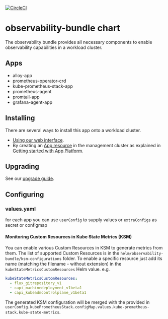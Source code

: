 [![CircleCI](https://dl.circleci.com/status-badge/img/gh/giantswarm/observability-bundle/tree/main.svg?style=svg)](https://dl.circleci.com/status-badge/redirect/gh/giantswarm/observability-bundle/tree/main)

# observability-bundle chart

The observability bundle provides all necessary components to enable observability capabilities in a workload cluster.

## Apps

* alloy-app
* prometheus-operator-crd
* kube-prometheus-stack-app
* prometheus-agent
* promtail-app
* grafana-agent-app

## Installing

There are several ways to install this app onto a workload cluster.

- [Using our web interface](https://docs.giantswarm.io/ui-api/web/app-platform/#installing-an-app).
- By creating an [App resource](https://docs.giantswarm.io/ui-api/management-api/crd/apps.application.giantswarm.io/) in the management cluster as explained in [Getting started with App Platform](https://docs.giantswarm.io/app-platform/getting-started/).

## Upgrading

See our [upgrade guide](./docs/upgrade.md).

## Configuring

### values.yaml

for each app you can use `userConfig` to supply values
or `extraConfigs` as secret or configmap

#### Monitoring Custom Resources in Kube State Metrics (KSM)

You can enable various Custom Resources in KSM to generate metrics from them. The list of supported Custom Resources is in the `helm/observability-bundle/ksm-configurations` folder.
To enable a specific resource just add its name (matching the filename - without extension) in the `kubeStateMetricsCustomResources` Helm value. e.g.

```yaml
kubeStateMetricsCustomResources:
  - flux_gitrepository_v1
  - capi_machinedeployment_v1beta1
  - capi_kubeadmcontrolplane_v1beta1
```

The generated KSM configuration will be merged with the provided in `userConfig.kubePrometheusStack.configMap.values.kube-prometheus-stack.kube-state-metrics`.
